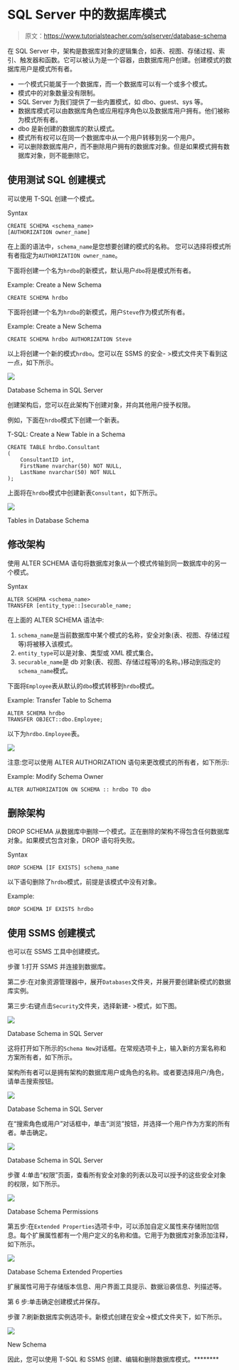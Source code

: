 # SQL Server 中的数据库模式

> 原文：<https://www.tutorialsteacher.com/sqlserver/database-schema>

在 SQL Server 中，架构是数据库对象的逻辑集合，如表、视图、存储过程、索引、触发器和函数。它可以被认为是一个容器，由数据库用户创建。创建模式的数据库用户是模式所有者。

*   一个模式只能属于一个数据库，而一个数据库可以有一个或多个模式。
*   模式中的对象数量没有限制。
*   SQL Server 为我们提供了一些内置模式，如 dbo、guest、sys 等。
*   数据库模式可以由数据库角色或应用程序角色以及数据库用户拥有。他们被称为模式所有者。
*   dbo 是新创建的数据库的默认模式。
*   模式所有权可以在同一个数据库中从一个用户转移到另一个用户。
*   可以删除数据库用户，而不删除用户拥有的数据库对象。但是如果模式拥有数据库对象，则不能删除它。

## 使用测试 SQL 创建模式

可以使用 T-SQL 创建一个模式。

Syntax 

```
CREATE SCHEMA <schema_name> 
[AUTHORIZATION owner_name] 
```

在上面的语法中，`schema_name`是您想要创建的模式的名称。 您可以选择将模式所有者指定为`AUTHORIZATION owner_name`。

下面将创建一个名为`hrdbo`的新模式，默认用户`dbo`将是模式所有者。

Example: Create a New Schema 

```
CREATE SCHEMA hrdbo 
```

下面将创建一个名为`hrdbo`的新模式，用户`Steve`作为模式所有者。

Example: Create a New Schema 

```
CREATE SCHEMA hrdbo AUTHORIZATION Steve 
```

以上将创建一个新的模式`hrdbo`。您可以在 SSMS 的安全- >模式文件夹下看到这一点，如下所示。

[![](img/94d1a4d5aa839e372e47247f84b6845a.png)](../../Content/images/sqlserver/schema7.png)

Database Schema in SQL Server



创建架构后，您可以在此架构下创建对象，并向其他用户授予权限。

例如，下面在`hrdbo`模式下创建一个新表。

T-SQL: Create a New Table in a Schema 

```
CREATE TABLE hrdbo.Consultant
(  
    ConsultantID int,
    FirstName nvarchar(50) NOT NULL,  
    LastName nvarchar(50) NOT NULL
); 
```

上面将在`hrdbo`模式中创建新表`Consultant`，如下所示。

[![](img/d22411559c44fe7e2c833d2494541f9a.png)](../../Content/images/sqlserver/schema8.png)

Tables in Database Schema



## 修改架构

使用 ALTER SCHEMA 语句将数据库对象从一个模式传输到同一数据库中的另一个模式。

Syntax

```
ALTER SCHEMA <schema_name>
TRANSFER [entity_type::]securable_name; 
```

在上面的 ALTER SCHEMA 语法中:

1.  `schema_name`是当前数据库中某个模式的名称，安全对象(表、视图、存储过程等)将被移入该模式。
2.  `entity_type`可以是对象、类型或 XML 模式集合。
3.  `securable_name`是 db 对象(表、视图、存储过程等)的名称。)移动到指定的`schema_name`模式。

下面将`Employee`表从默认的`dbo`模式转移到`hrdbo`模式。

Example: Transfer Table to Schema 

```
ALTER SCHEMA hrdbo
TRANSFER OBJECT::dbo.Employee; 
```

以下为`hrdbo.Employee`表。

[![](img/395a5e9dc3fca1f8e1e45dce9ab8e41c.png)](../../Content/images/sqlserver/schema9.png)

注意:您可以使用 ALTER AUTHORIZATION 语句来更改模式的所有者，如下所示:

Example: Modify Schema Owner 

```
ALTER AUTHORIZATION ON SCHEMA :: hrdbo TO dbo 
```

## 删除架构

DROP SCHEMA 从数据库中删除一个模式。正在删除的架构不得包含任何数据库对象。如果模式包含对象，DROP 语句将失败。

Syntax 

```
DROP SCHEMA [IF EXISTS] schema_name 
```

以下语句删除了`hrdbo`模式，前提是该模式中没有对象。

Example: 

```
DROP SCHEMA IF EXISTS hrdbo 
```

## 使用 SSMS 创建模式

也可以在 SSMS 工具中创建模式。

步骤 1:打开 SSMS 并连接到数据库。

第二步:在对象资源管理器中，展开`Databases`文件夹，并展开要创建新模式的数据库实例。

第三步:右键点击`Security`文件夹，选择新建- >模式，如下图。

[![](img/5c1be03a960dec619fe1bf32271c6e9c.png)](../../Content/images/sqlserver/schema1.png)

Database Schema in SQL Server



这将打开如下所示的`Schema New`对话框。在常规选项卡上，输入新的方案名称和方案所有者，如下所示。

架构所有者可以是拥有架构的数据库用户或角色的名称。或者要选择用户/角色，请单击搜索按钮。

[![](img/da1801ca3d0ffbb270b86863983190c4.png)](../../Content/images/sqlserver/schema2.png)

Database Schema in SQL Server



在“搜索角色或用户”对话框中，单击“浏览”按钮，并选择一个用户作为方案的所有者。单击确定。

[![](img/0a0ea33a0b9133bd2b33d6be31a97bd0.png)](../../Content/images/sqlserver/schema3.png)

Database Schema in SQL Server



步骤 4:单击“权限”页面，查看所有安全对象的列表以及可以授予的这些安全对象的权限，如下所示。

[![](img/9ad3fba1732d3df1b05a96225464188f.png)](../../Content/images/sqlserver/schema4.png)

Database Schema Permissions



第五步:在`Extended Properties`选项卡中，可以添加自定义属性来存储附加信息。每个扩展属性都有一个用户定义的名称和值。它用于为数据库对象添加注释，如下所示。

[![](img/4d477600aa38e60c78b553bfdba5fd27.png)](../../Content/images/sqlserver/schema5.png)

Database Schema Extended Properties



扩展属性可用于存储版本信息、用户界面工具提示、数据沿袭信息、列描述等。

第 6 步:单击确定创建模式并保存。

步骤 7:刷新数据库实例选项卡。新模式创建在安全->模式文件夹下，如下所示。

[![](img/94d1a4d5aa839e372e47247f84b6845a.png)](../../Content/images/sqlserver/schema7.png)

New Schema



因此，您可以使用 T-SQL 和 SSMS 创建、编辑和删除数据库模式。********